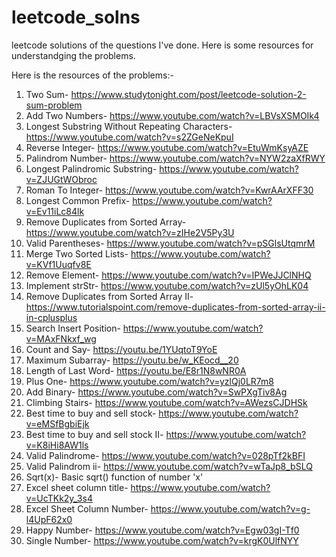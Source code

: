 # leetcode_solns
leetcode solutions of the questions I've done.
Here is some resources for understandging the problems.

Here is the resources of the problems:-
1)  Two Sum- https://www.studytonight.com/post/leetcode-solution-2-sum-problem
2)  Add Two Numbers- https://www.youtube.com/watch?v=LBVsXSMOIk4
3)  Longest Substring Without Repeating Characters- https://www.youtube.com/watch?v=s2ZGeNeKpuI
4)  Reverse Integer- https://www.youtube.com/watch?v=EtuWmKsyAZE
5)  Palindrom Number- https://www.youtube.com/watch?v=NYW2zaXfRWY
6)  Longest Palindromic Substring- https://www.youtube.com/watch?v=ZJUGtWObroc
7)  Roman To Integer- https://www.youtube.com/watch?v=KwrAArXFF30
8)  Longest Common Prefix- https://www.youtube.com/watch?v=Ev11iLc84lk
9)  Remove Duplicates from Sorted Array- https://www.youtube.com/watch?v=zIHe2V5Py3U
10) Valid Parentheses- https://www.youtube.com/watch?v=pSGlsUtqmrM
11) Merge Two Sorted Lists- https://www.youtube.com/watch?v=KVf1Uuqfv8E
12) Remove Element- https://www.youtube.com/watch?v=IPWeJJClNHQ
13) Implement strStr- https://www.youtube.com/watch?v=zUl5yOhLK04
14) Remove Duplicates from Sorted Array  II- https://www.tutorialspoint.com/remove-duplicates-from-sorted-array-ii-in-cplusplus
15) Search Insert Position- https://www.youtube.com/watch?v=MAxFNkxf_wg
16) Count and Say- https://youtu.be/1YUqtoT9YoE
17) Maximum Subarray- https://youtu.be/w_KEocd__20
18) Length of Last Word- https://youtu.be/E8r1N8wNR0A
19) Plus One- https://www.youtube.com/watch?v=yzlQj0LR7m8
20) Add Binary- https://www.youtube.com/watch?v=SwPXgTiv8Ag
21) Climbing Stairs- https://www.youtube.com/watch?v=AWezsCJDHSk
22) Best time to buy and sell stock- https://www.youtube.com/watch?v=eMSfBgbiEjk
23) Best time to buy and sell stock II- https://www.youtube.com/watch?v=K8iHi8AW1ls
24) Valid Palindrome- https://www.youtube.com/watch?v=028pTf2kBFI 
25) Valid Palindrom ii- https://www.youtube.com/watch?v=wTaJp8_bSLQ
26) Sqrt(x)- Basic sqrt() function of number 'x'
27) Excel sheet column title- https://www.youtube.com/watch?v=UcTKk2y_3s4
28) Excel Sheet Column Number- https://www.youtube.com/watch?v=g-l4UpF62x0
29) Happy Number- https://www.youtube.com/watch?v=Egw03gI-Tf0
30) Single Number- https://www.youtube.com/watch?v=krgK0UlfNYY

